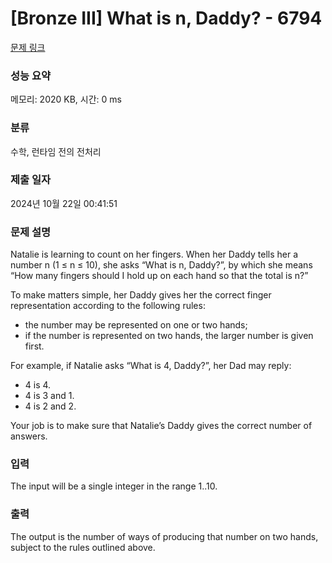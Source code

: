 # [Bronze III] What is n, Daddy? - 6794 

[문제 링크](https://www.acmicpc.net/problem/6794) 

### 성능 요약

메모리: 2020 KB, 시간: 0 ms

### 분류

수학, 런타임 전의 전처리

### 제출 일자

2024년 10월 22일 00:41:51

### 문제 설명

<p>Natalie is learning to count on her fingers. When her Daddy tells her a number n (1 ≤ n ≤ 10), she asks “What is n, Daddy?”, by which she means “How many fingers should I hold up on each hand so that the total is n?”</p>

<p>To make matters simple, her Daddy gives her the correct finger representation according to the following rules:</p>

<ul>
	<li>the number may be represented on one or two hands;</li>
	<li>if the number is represented on two hands, the larger number is given first.</li>
</ul>

<p>For example, if Natalie asks “What is 4, Daddy?”, her Dad may reply:</p>

<ul>
	<li>4 is 4.</li>
	<li>4 is 3 and 1.</li>
	<li>4 is 2 and 2.</li>
</ul>

<p>Your job is to make sure that Natalie’s Daddy gives the correct number of answers.</p>

### 입력 

 <p>The input will be a single integer in the range 1..10.</p>

### 출력 

 <p>The output is the number of ways of producing that number on two hands, subject to the rules outlined above.</p>

